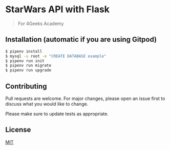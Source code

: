 # StarWars API with Flask

> For 4Geeks Academy

## Installation (automatic if you are using Gitpod)

```bash
$ pipenv install
$ mysql -u root -e "CREATE DATABASE example"
$ pipenv run init
$ pipenv run migrate
$ pipenv run upgrade
```


## Contributing
Pull requests are welcome. For major changes, please open an issue first to discuss what you would like to change.

Please make sure to update tests as appropriate.

## License
[MIT](https://choosealicense.com/licenses/mit/)